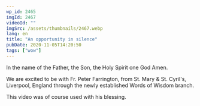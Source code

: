 ```yaml
---
wp_id: 2465
imgId: 2467
videoId: ""
imgSrc: /assets/thumbnails/2467.webp
lang: en
title: "An opportunity in silence"
pubDate: 2020-11-05T14:20:50
tags: ["wow"]
---
```


<p>In the name of the Father, the Son, the Holy Spirit one God Amen.</p>
<p>We are excited to be with Fr. Peter Farrington, from St. Mary &amp; St. Cyril's, Liverpool, England through the newly established Words of Wisdom branch.</p>
<p>This video was of course used with his blessing.</p>
<p>&nbsp;</p>
